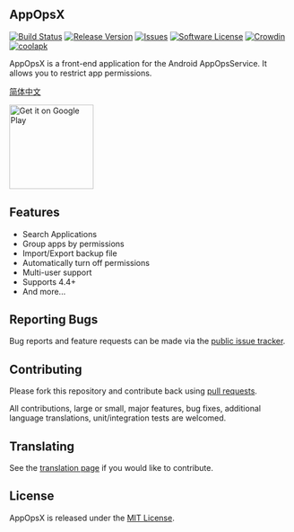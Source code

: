 ## AppOpsX
[![Build Status](https://travis-ci.org/linusyang92/AppOpsX.svg)][ci]
[![Release Version](https://img.shields.io/github/release/8enet/AppOpsX.svg)][releases]
[![Issues](https://img.shields.io/github/issues/8enet/AppOpsX.svg)][issues]
[![Software License](https://img.shields.io/github/license/8enet/AppOpsX.svg)][license]
[![Crowdin](https://d322cqt584bo4o.cloudfront.net/appopsx/localized.svg)][crowdin]
[![coolapk](https://img.shields.io/badge/coolapk-download-blue.svg)][coolapk]

AppOpsX is a front-end application for the Android AppOpsService. It allows you to restrict app permissions.

[简体中文](README.zh.md)

<a href='https://play.google.com/store/apps/details?id=com.zzzmode.appopsx'><img alt='Get it on Google Play' src='https://play.google.com/intl/en_us/badges/images/generic/en_badge_web_generic.png' width='150'/></a>

## Features
* Search Applications
* Group apps by permissions
* Import/Export backup file
* Automatically turn off permissions
* Multi-user support
* Supports 4.4+
* And more...



## Reporting Bugs
Bug reports and feature requests can be made via the [public issue tracker][issues].

## Contributing
Please fork this repository and contribute back using [pull requests][pr].

All contributions, large or small, major features, bug fixes, additional language translations, unit/integration tests are welcomed.

## Translating
See the [translation page][crowdin] if you would like to contribute.

## License
AppOpsX is released under the [MIT License][license].

[pr]: https://github.com/8enet/AppOpsX/pulls
[issues]: https://github.com/8enet/AppOpsX/issues
[crowdin]: https://crowdin.com/project/appopsx
[license]: https://github.com/8enet/AppOpsX/blob/master/LICENSE
[ci]: https://travis-ci.org/8enet/AppOpsX
[releases]: https://github.com/8enet/AppOpsX/releases
[coolapk]: http://www.coolapk.com/apk/com.zzzmode.appopsx
